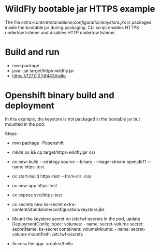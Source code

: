 # WildFly bootable jar HTTPS example

The file _extra-content/standalone/configuration/keystore.jks_ is packaged inside the bootable jar during packaging.
CLI script enables HTTPS undertow listener and disables HTTP undertow listener.

Build and run
=============

* mvn package 
* java -jar target/https-wildfly.jar
* https://127.0.0.1:8443/hello

Openshift binary build and deployment
=====================================

In this example, the keystore is not packaged in the bootable jar but mounted in the pod.

Steps:
* mvn package -Popenshift
* mkdir os && cp target/https-wildfly.jar os/
* oc new-build --strategy source --binary --image-stream openjdk11 --name https-test
* oc start-build https-test --from-dir ./os/
* oc new-app https-test
* oc expose svc/https-test
* oc secrets new ks-secret extra-content/standalone/configuration/keystore.jks
* Mount the keystore secret on /etc/wf-secrets in the pod, update DeploymentConfig:
  spec:
    volumes:
        - name: secret-volume
          secret:
            secretName: ks-secret
    containers:
        volumeMounts:
            - name: secret-volume
              mountPath: /etc/wf-secrets

* Access the app: \<route\>/hello
